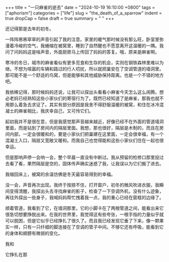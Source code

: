 +++
title = "一只麻雀的逝去"
date = "2024-10-19 16:10:00 +0800"
tags = ["aphorism"]
categories = ["life"]
slug = "the_death_of_a_sparrow"
indent = true
dropCap = false
draft = true
summary = " "
+++

还记得那是去年的初冬。

一阵阵窸窸窣窣的声音引起了我的注意。家里的暖气那时候没有那么旺，卧室里弥漫着冷峻的空气，我蜷缩在被窝里，睡到了自然醒也不愿意离开这温暖的一隅。我问了问妈妈这是啥声音，外面厨房马上传回了妈妈的答复。哦，原来是麻雀啊。

寒冷的冬日，城市的麻雀看似有更多觅食和生存的机会，实则在钢铁森林里难以为继。不想为喧嚣的车辆和路过的行人叨扰，所以就把巢安在了空调管道的墙洞里。那可能不是一个舒适的鸟窝，但是能够和其他威胁保持距离。也是一个不错的地方吧。

我依稀记得，那时候妈妈还说，让我可以探出头看看小麻雀今天怎么这么闹腾。想必老妈已经熟知这些小家伙们的寄宿行为了。既然已经知道了是麻雀，那我也就不用那么着急去求证了。其实有部分原因是我舍不得舒服温暖的被窝，和住在冰冷混凝土的麻雀相比，我庆幸自己，又可怜它们。

起初我并不是很在意，但是我感觉那声音越来越近，好像已经不在外面的管道墙洞里面，而是钻到了房间内的隔层里面。我想，那也很好，隔层是木制的，而且在房间内部，一定会很暖和的，要是小家伙们把巢建在这里面，一定会很幸福，有一个混凝土入口，隔层又宽敞又暖和。而我自己也觉得能和这些小家伙们住在一起也很幸运。

但是那响声停一会响一会，整个早晨一直没有中断过。我从预留的检修口那里投过去看了看，果然隔层是空的，固体传声确实迷惑了我，让我误以为它们搬了进去。

我缩回床上，被窝的余温仿佛是冬天最容易得到的幸福。

没一会，声音再次出现。我终于按捺不住，打开窗户，初冬的微风吹进衣服，我瞬间变得清醒，我探出头去寻找麻雀的影子，检查了一下空调外机，没有什么迹象，再往外探出一些身子，我喊妈妈帮忙拽着我一点，我的重心已经在窗框的边缘了。

顺着管道，我看到了它，在墙洞那里，它的小脚卡在了两根管道之间，能看出来它很急切想要挣脱出来。在我的世界里，我觉得这有些夸张，一根手指的力量似乎就可以脱困，但是它似乎已经挣扎了很久了。而且我已经发现它垂了下来，像一颗果实一样，只有一只纤细的脚连接在了空调的管子中间。不够它还有呼吸，能看到它的身体和翅膀有微弱的变化。

我和

它挣扎在那


